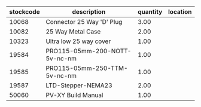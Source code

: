 |stockcode|description|quantity|location|
|---------|-----------|--------|--------|
|10068|Connector 25 Way 'D' Plug|3.00||
|10082|25 Way Metal Case|2.00||
|10323|Ultra low 25 way cover|1.00||
|19584|PRO115-05mm-200-NOTT-5v-nc-nm|1.00||
|19585|PRO115-05mm-250-TTM-5v-nc-nm|1.00||
|19587|LTD-Stepper-NEMA23|2.00||
|50060|PV-XY Build Manual|1.00||
